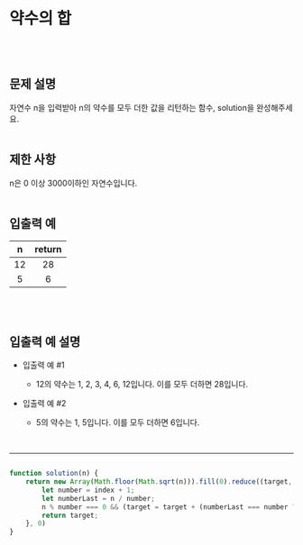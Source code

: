 # 약수의 합
<br/>
<br/>

## 문제 설명
자연수 n을 입력받아 n의 약수를 모두 더한 값을 리턴하는 함수, solution을 완성해주세요.
<br/>
<br/>

## 제한 사항
n은 0 이상 3000이하인 자연수입니다.
<br/>
<br/>

## 입출력 예
| n | return |
| :---: | :---: |
| 12 | 28 |
| 5 | 6 |
<br/>
<br/>

## 입출력 예 설명
- 입출력 예 #1
  - 12의 약수는 1, 2, 3, 4, 6, 12입니다. 이를 모두 더하면 28입니다.

- 입출력 예 #2
  - 5의 약수는 1, 5입니다. 이를 모두 더하면 6입니다.
<br/>

---

```javascript

function solution(n) {
    return new Array(Math.floor(Math.sqrt(n))).fill(0).reduce((target, arr, index) => {
        let number = index + 1;
        let numberLast = n / number;
        n % number === 0 && (target = target + (numberLast === number ? number : number + numberLast))
        return target;
    }, 0)
}

```
